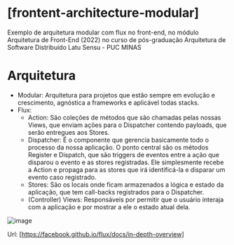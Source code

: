 # [frontent-architecture-modular]
Exemplo de arquitetura modular com flux no front-end, no módulo Arquitetura de Front-End (2022) no curso de pós-graduação Arquitetura de Software Distribuído Latu Sensu - PUC MINAS

# Arquitetura
- Modular: Arquitetura para projetos que estão sempre em evolução e crescimento, agnóstica a frameworks e aplicável todas stacks.
- Flux: 
    - Action: São coleções de métodos que são chamadas pelas nossas Views, que enviam ações para o Dispatcher contendo payloads, que serão entregues aos Stores.
    - Dispatcher: É o componente que gerencia basicamente todo o processo da nossa aplicação. O ponto central são os métodos Register e Dispatch, que são triggers de eventos entre a ação que disparou o evento e as stores registradas. Ele simplesmente recebe a Action e propaga para as stores que irá identificá-la e disparar um evento caso registrado.
    - Stores: São os locais onde ficam armazenados a lógica e estado da aplicação, que tem call-backs registrados para o Dispatcher.
    - (Controller) Views: Responsáveis por permitir que o usuário interaja com a aplicação e por mostrar a ele o estado atual dela.

![image](https://user-images.githubusercontent.com/25828944/199854599-55c06047-e444-4ab7-9adb-0ccf8fa340d3.png)

Url: [https://facebook.github.io/flux/docs/in-depth-overview]
